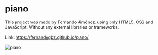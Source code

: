 # piano
This project was made by Fernando Jiménez, using only HTML5, CSS and JavaScript. Without any external libraries or frameworks.
<br>
<br>
Link: https://fernandogbz.github.io/piano/
<br>
<br>
![piano](https://user-images.githubusercontent.com/112293116/228244377-ea0f10f5-e210-47e8-b98c-e4075856e7bb.png)
